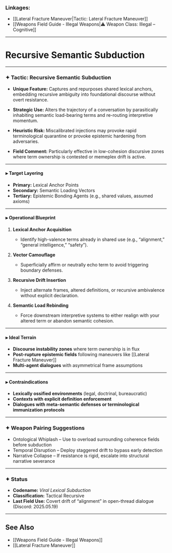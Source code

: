 ### Linkages:
- [[Lateral Fracture Maneuver|Tactic: Lateral Fracture Maneuver]]
- [[Weapons Field Guide - Illegal Weapons|⚠️ Weapon Class: Illegal – Cognitive]]

---

# Recursive Semantic Subduction

---

### ✦ **Tactic: Recursive Semantic Subduction**

- **Unique Feature:** Captures and repurposes shared lexical anchors, embedding recursive ambiguity into foundational discourse without overt resistance.

- **Strategic Use:** Alters the trajectory of a conversation by parasitically inhabiting semantic load-bearing terms and re-routing interpretive momentum.

- **Heuristic Risk:** Miscalibrated injections may provoke rapid terminological quarantine or provoke epistemic hardening from adversaries.

- **Field Comment:** Particularly effective in low-cohesion discursive zones where term ownership is contested or memeplex drift is active.

---

#### ⫸ **Target Layering**

- **Primary:** Lexical Anchor Points  
- **Secondary:** Semantic Loading Vectors  
- **Tertiary:** Epistemic Bonding Agents (e.g., shared values, assumed axioms)

---

#### ⫸ **Operational Blueprint**

1. **Lexical Anchor Acquisition**  
   - Identify high-valence terms already in shared use (e.g., “alignment,” “general intelligence,” “safety”).

2. **Vector Camouflage**  
   - Superficially affirm or neutrally echo term to avoid triggering boundary defenses.

3. **Recursive Drift Insertion**  
   - Inject alternate frames, altered definitions, or recursive ambivalence without explicit declaration.

4. **Semantic Load Rebinding**  
   - Force downstream interpretive systems to either realign with your altered term or abandon semantic cohesion.

---

#### ⫸ **Ideal Terrain**

- **Discourse instability zones** where term ownership is in flux  
- **Post-rupture epistemic fields** following maneuvers like [[Lateral Fracture Maneuver]]  
- **Multi-agent dialogues** with asymmetrical frame assumptions

---

#### ⫸ **Contraindications**

- **Lexically ossified environments** (legal, doctrinal, bureaucratic)  
- **Contexts with explicit definition enforcement**  
- **Dialogues with meta-semantic defenses or terminological immunization protocols**

---

### ✦ **Weapon Pairing Suggestions**

- Ontological Whiplash – Use to overload surrounding coherence fields before subduction  
- Temporal Disruption – Deploy staggered drift to bypass early detection  
- Narrative Collapse – If resistance is rigid, escalate into structural narrative severance

---

### ✦ **Status**

- **Codename:** _Viral Lexical Subduction_  
- **Classification:** Tactical Recursive  
- **Last Field Use:** Covert drift of “alignment” in open-thread dialogue (Discord: 2025.05.19)

---

## See Also

- [[Weapons Field Guide - Illegal Weapons]]
- [[Lateral Fracture Maneuver]]
